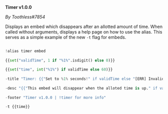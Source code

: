 **Timer v1.0.0**  
*By Toothless#7854*  
  
Displays an embed which disappears after an allotted amount of time. When called without arguments, displays a help page on how to use the alias. This serves as a simple example of the new ``-t`` flag for embeds.  
  
```py  
!alias timer embed  
{{set("validTime", 1 if "%1%".isdigit() else 0)}}  
{{set("time", int("%1%") if validTime else 60)}}  
-title "Timer: {{"Set to %1% seconds!" if validTime else "[ERR] Invalid Time Input"}}"  
-desc "{{"This embed will disappear when the alloted time is up." if validTime else "``!timer <<time>>``\nCreates an embed which expires after an allotted time (in seconds)."}}"  
-footer "Timer v1.0.0 | !timer for more info"  
-t {{time}}  
```